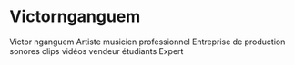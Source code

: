 # Victornganguem
Victor nganguem Artiste musicien professionnel  Entreprise de production sonores clips vidéos  vendeur étudiants Expert 
